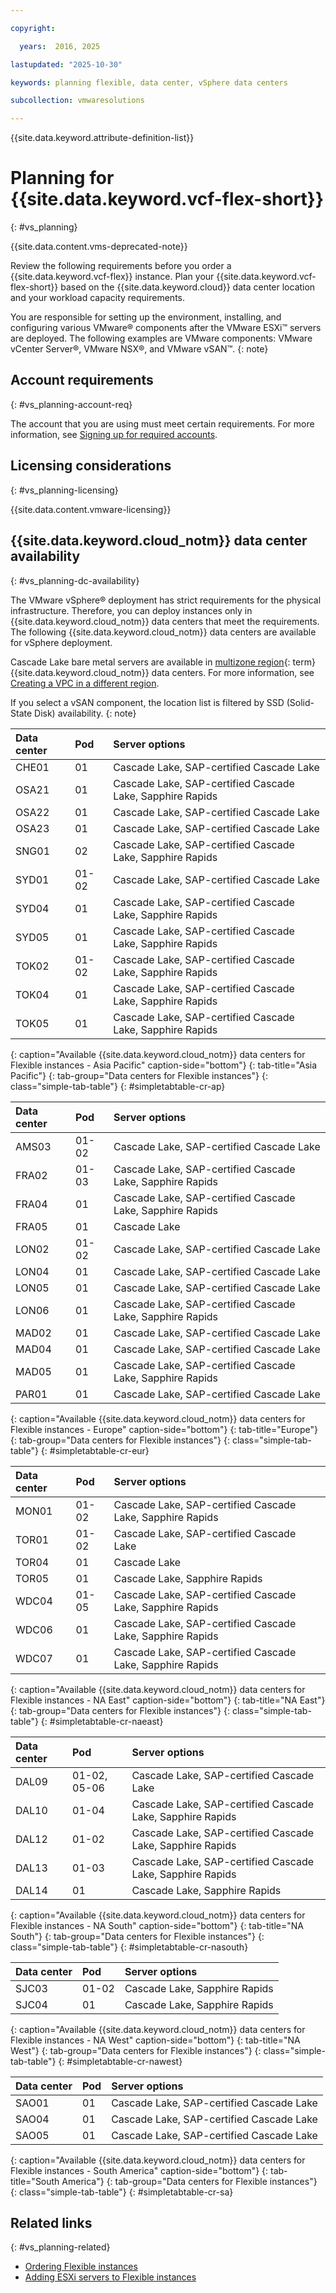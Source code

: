 ```yaml
---

copyright:

  years:  2016, 2025

lastupdated: "2025-10-30"

keywords: planning flexible, data center, vSphere data centers

subcollection: vmwaresolutions

---
```


{{site.data.keyword.attribute-definition-list}}

# Planning for {{site.data.keyword.vcf-flex-short}}
{: #vs_planning}

{{site.data.content.vms-deprecated-note}}

Review the following requirements before you order a {{site.data.keyword.vcf-flex}} instance. Plan your {{site.data.keyword.vcf-flex-short}} based on the {{site.data.keyword.cloud}} data center location and your workload capacity requirements.

You are responsible for setting up the environment, installing, and configuring various VMware® components after the VMware ESXi™ servers are deployed. The following examples are VMware components: VMware vCenter Server®, VMware NSX®, and VMware vSAN™.
{: note}

## Account requirements
{: #vs_planning-account-req}

The account that you are using must meet certain requirements. For more information, see [Signing up for required accounts](/docs/vmwaresolutions?topic=vmwaresolutions-signing_required_accounts).

## Licensing considerations
{: #vs_planning-licensing}

{{site.data.content.vmware-licensing}}

## {{site.data.keyword.cloud_notm}} data center availability
{: #vs_planning-dc-availability}

The VMware vSphere® deployment has strict requirements for the physical infrastructure. Therefore, you can deploy instances only in {{site.data.keyword.cloud_notm}} data centers that meet the requirements. The following {{site.data.keyword.cloud_notm}} data centers are available for vSphere deployment.

Cascade Lake bare metal servers are available in [multizone region](#x9774820){: term}
{{site.data.keyword.cloud_notm}} data centers. For more information, see [Creating a VPC in a different region](/docs/vpc?topic=vpc-creating-a-vpc-in-a-different-region&interface=cli).

If you select a vSAN component, the location list is filtered by SSD (Solid-State Disk) availability.
{: note}

| Data center | Pod | Server options |
|:----------- |:--- |:-------------- |
| CHE01 | 01 | Cascade Lake, SAP-certified Cascade Lake |
| OSA21 | 01 | Cascade Lake, SAP-certified Cascade Lake, Sapphire Rapids |
| OSA22 | 01 | Cascade Lake, SAP-certified Cascade Lake |
| OSA23 | 01 | Cascade Lake, SAP-certified Cascade Lake |
| SNG01 | 02 | Cascade Lake, SAP-certified Cascade Lake, Sapphire Rapids |
| SYD01 | 01-02 | Cascade Lake, SAP-certified Cascade Lake |
| SYD04 | 01 | Cascade Lake, SAP-certified Cascade Lake, Sapphire Rapids |
| SYD05 | 01 | Cascade Lake, SAP-certified Cascade Lake, Sapphire Rapids |
| TOK02 | 01-02 | Cascade Lake, SAP-certified Cascade Lake, Sapphire Rapids |
| TOK04 | 01 | Cascade Lake, SAP-certified Cascade Lake, Sapphire Rapids |
| TOK05 | 01 | Cascade Lake, SAP-certified Cascade Lake, Sapphire Rapids |
{: caption="Available {{site.data.keyword.cloud_notm}} data centers for Flexible instances - Asia Pacific" caption-side="bottom"}
{: tab-title="Asia Pacific"}
{: tab-group="Data centers for Flexible instances"}
{: class="simple-tab-table"}
{: #simpletabtable-cr-ap}

| Data center | Pod | Server options |
|:----------- |:--- |:-------------- |
| AMS03 | 01-02 | Cascade Lake, SAP-certified Cascade Lake |
| FRA02 | 01-03 | Cascade Lake, SAP-certified Cascade Lake, Sapphire Rapids |
| FRA04 | 01 | Cascade Lake, SAP-certified Cascade Lake, Sapphire Rapids |
| FRA05 | 01 | Cascade Lake |
| LON02 | 01-02 | Cascade Lake, SAP-certified Cascade Lake |
| LON04 | 01 | Cascade Lake, SAP-certified Cascade Lake |
| LON05 | 01 | Cascade Lake, SAP-certified Cascade Lake |
| LON06 | 01 | Cascade Lake, SAP-certified Cascade Lake, Sapphire Rapids |
| MAD02 | 01 | Cascade Lake, SAP-certified Cascade Lake |
| MAD04 | 01 | Cascade Lake, SAP-certified Cascade Lake |
| MAD05 | 01 | Cascade Lake, SAP-certified Cascade Lake, Sapphire Rapids |
| PAR01 | 01 | Cascade Lake, SAP-certified Cascade Lake |
{: caption="Available {{site.data.keyword.cloud_notm}} data centers for Flexible instances - Europe" caption-side="bottom"}
{: tab-title="Europe"}
{: tab-group="Data centers for Flexible instances"}
{: class="simple-tab-table"}
{: #simpletabtable-cr-eur}

| Data center | Pod | Server options |
|:----------- |:--- |:-------------- |
| MON01 | 01-02 | Cascade Lake, SAP-certified Cascade Lake, Sapphire Rapids |
| TOR01 | 01-02 | Cascade Lake, SAP-certified Cascade Lake |
| TOR04 | 01 | Cascade Lake |
| TOR05 | 01 | Cascade Lake, Sapphire Rapids |
| WDC04 | 01-05 | Cascade Lake, SAP-certified Cascade Lake, Sapphire Rapids |
| WDC06 | 01 | Cascade Lake, SAP-certified Cascade Lake, Sapphire Rapids |
| WDC07 | 01 | Cascade Lake, SAP-certified Cascade Lake, Sapphire Rapids |
{: caption="Available {{site.data.keyword.cloud_notm}} data centers for Flexible instances - NA East" caption-side="bottom"}
{: tab-title="NA East"}
{: tab-group="Data centers for Flexible instances"}
{: class="simple-tab-table"}
{: #simpletabtable-cr-naeast}

| Data center | Pod | Server options |
|:----------- |:--- |:-------------- |
| DAL09 | 01-02, 05-06 | Cascade Lake, SAP-certified Cascade Lake |
| DAL10 | 01-04 | Cascade Lake, SAP-certified Cascade Lake, Sapphire Rapids |
| DAL12 | 01-02 | Cascade Lake, SAP-certified Cascade Lake, Sapphire Rapids |
| DAL13 | 01-03 | Cascade Lake, SAP-certified Cascade Lake, Sapphire Rapids |
| DAL14 | 01 | Cascade Lake, Sapphire Rapids |
{: caption="Available {{site.data.keyword.cloud_notm}} data centers for Flexible instances - NA South" caption-side="bottom"}
{: tab-title="NA South"}
{: tab-group="Data centers for Flexible instances"}
{: class="simple-tab-table"}
{: #simpletabtable-cr-nasouth}

| Data center | Pod | Server options |
|:----------- |:--- |:-------------- |
| SJC03 | 01-02 | Cascade Lake, Sapphire Rapids |
| SJC04 | 01 | Cascade Lake, Sapphire Rapids |
{: caption="Available {{site.data.keyword.cloud_notm}} data centers for Flexible instances - NA West" caption-side="bottom"}
{: tab-title="NA West"}
{: tab-group="Data centers for Flexible instances"}
{: class="simple-tab-table"}
{: #simpletabtable-cr-nawest}

| Data center | Pod | Server options |
|:----------- |:--- |:-------------- |
| SAO01 | 01 | Cascade Lake, SAP-certified Cascade Lake |
| SAO04 | 01 | Cascade Lake, SAP-certified Cascade Lake |
| SAO05 | 01 | Cascade Lake, SAP-certified Cascade Lake |
{: caption="Available {{site.data.keyword.cloud_notm}} data centers for Flexible instances - South America" caption-side="bottom"}
{: tab-title="South America"}
{: tab-group="Data centers for Flexible instances"}
{: class="simple-tab-table"}
{: #simpletabtable-cr-sa}

## Related links
{: #vs_planning-related}

* [Ordering Flexible instances](/docs/vmwaresolutions?topic=vmwaresolutions-vs_orderinginstances-req)
* [Adding ESXi servers to Flexible instances](/docs/vmwaresolutions?topic=vmwaresolutions-vs_addingservers)
